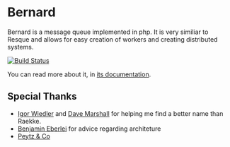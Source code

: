 Bernard
=======

Bernard is a message queue implemented in php. It is very similiar to Resque and
allows for easy creation of workers and creating distributed systems.

[![Build Status](https://travis-ci.org/henrikbjorn/Bernard.png?branch=master)](https://travis-ci.org/henrikbjorn/Bernard)

You can read more about it, in [its documentation](http://bernard.rtfd.org).


Special Thanks
--------------

* [Igor Wiedler](http://igor.io) and [Dave Marshall](http://davedevelopment.co.uk) for helping me find a better name
than Raekke.
* [Benjamin Eberlei](http://whitewashing.de) for advice regarding architeture
* [Peytz & Co](http://peytz.dk)
